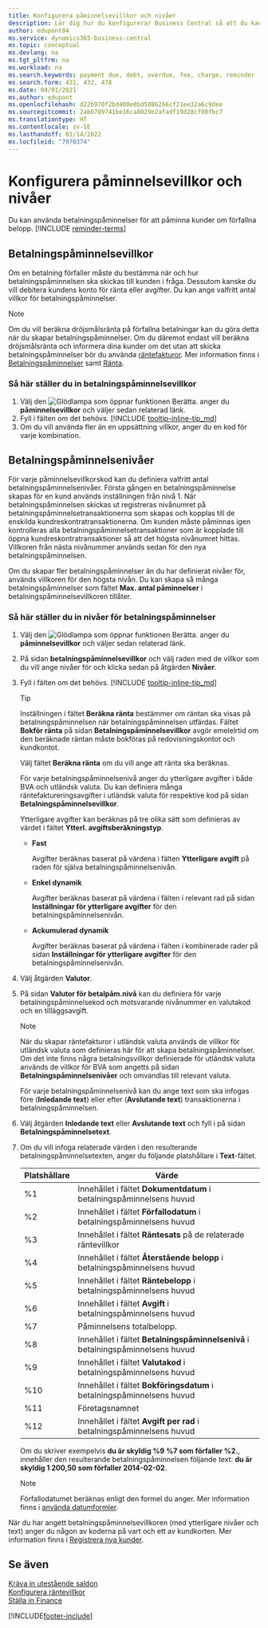 ```yaml
---
title: Konfigurera påminnelsevillkor och nivåer
description: Lär dig hur du konfigurerar Business Central så att du kan skicka en påminnelse till en kund om en betalning som förfaller, samt hur du lägger till avgifter orsakade av förseningen.
author: edupont04
ms.service: dynamics365-business-central
ms.topic: conceptual
ms.devlang: na
ms.tgt_pltfrm: na
ms.workload: na
ms.search.keywords: payment due, debt, overdue, fee, charge, reminder
ms.search.form: 431, 432, 478
ms.date: 04/01/2021
ms.author: edupont
ms.openlocfilehash: d22b970f2bd400e8bd5886266cf21ee32a6c9dee
ms.sourcegitcommit: 2ab6709741be16ca8029e2afadf19d28cf00fbc7
ms.translationtype: HT
ms.contentlocale: sv-SE
ms.lasthandoff: 01/14/2022
ms.locfileid: "7970374"
---
```

# <a name="set-up-reminder-terms-and-levels"></a>Konfigurera påminnelsevillkor och nivåer

Du kan använda betalningspåminnelser för att påminna kunder om förfallna belopp. [!INCLUDE [reminder-terms](includes/reminder-terms.md)]

## <a name="reminder-terms"></a>Betalningspåminnelsevillkor

Om en betalning förfaller måste du bestämma när och hur betalningspåminnelsen ska skickas till kunden i fråga. Dessutom kanske du vill debitera kundens konto för ränta eller avgifter. Du kan ange valfritt antal villkor för betalningspåminnelser.  

> [!NOTE]
> Om du vill beräkna dröjsmålsränta på förfallna betalningar kan du göra detta när du skapar betalningspåminnelser. Om du däremot endast vill beräkna dröjsmålsränta och informera dina kunder om det utan att skicka betalningspåminnelser bör du använda [räntefakturor](finance-setup-finance-charges.md). Mer information finns i [Betalningspåminnelser](receivables-collect-outstanding-balances.md#reminders) samt [Ränta](receivables-collect-outstanding-balances.md#finance-charges).

### <a name="to-set-up-reminder-terms"></a>Så här ställer du in betalningspåminnelsevillkor

1. Välj den ![Glödlampa som öppnar funktionen Berätta.](media/ui-search/search_small.png "Berätta för mig vad du vill göra") anger du **påminnelsevillkor** och väljer sedan relaterad länk.  
2. Fyll i fälten om det behövs. [!INCLUDE [tooltip-inline-tip_md](includes/tooltip-inline-tip_md.md)]  
3. Om du vill använda fler än en uppsättning villkor, anger du en kod för varje kombination.

## <a name="reminder-levels"></a>Betalningspåminnelsenivåer

För varje påminnelsevillkorskod kan du definiera valfritt antal betalningspåminnelsenivåer. Första gången en betalningspåminnelse skapas för en kund används inställningen från nivå 1. När betalningspåminnelsen skickas ut registreras nivånumret på betalningspåminnelsetransaktionerna som skapas och kopplas till de enskilda kundreskontratransaktionerna. Om kunden måste påminnas igen kontrolleras alla betalningspåminnelsetransaktioner som är kopplade till öppna kundreskontratransaktioner så att det högsta nivånumret hittas. Villkoren från nästa nivånummer används sedan för den nya betalningspåminnelsen.

Om du skapar fler betalningspåminnelser än du har definierat nivåer för, används villkoren för den högsta nivån. Du kan skapa så många betalningspåminnelser som fältet **Max. antal påminnelser** i betalningspåminnelsevillkoren tillåter.

### <a name="to-set-up-reminder-levels"></a>Så här ställer du in nivåer för betalningspåminnelser

1. Välj den ![Glödlampa som öppnar funktionen Berätta.](media/ui-search/search_small.png "Berätta för mig vad du vill göra") anger du **påminnelsevillkor** och väljer sedan relaterad länk.  
2. På sidan **betalningspåminnelsevillkor** och välj raden med de villkor som du vill ange nivåer för och klicka sedan på åtgärden **Nivåer**.  
3. Fyll i fälten om det behövs. [!INCLUDE [tooltip-inline-tip_md](includes/tooltip-inline-tip_md.md)]  

    > [!TIP]
    > Inställningen i fältet **Beräkna ränta** bestämmer om räntan ska visas på betalningspåminnelsen när betalningspåminnelsen utfärdas. Fältet **Bokför ränta** på sidan **Betalningspåminnelsevillkor** avgör emelelrtid om den beräknade räntan måste bokföras på redovisningskontot och kundkontot.
    >
    > Välj fältet **Beräkna ränta** om du vill ange att ränta ska beräknas.

    För varje betalningspåminnelsenivå anger du ytterligare avgifter i både BVA och utländsk valuta. Du kan definiera många räntefaktureringsavgifter i utländsk valuta för respektive kod på sidan **Betalningspåminnelsevillkor**.  

    Ytterligare avgifter kan beräknas på tre olika sätt som definieras av värdet i fältet **Ytterl. avgiftsberäkningstyp**.  

    - **Fast**

        Avgifter beräknas baserat på värdena i fälten **Ytterligare avgift** på raden för själva betalningspåminnelsenivån.  
    - **Enkel dynamik**

        Avgifter beräknas baserat på värdena i fälten i relevant rad på sidan **Inställningar för ytterligare avgifter** för den betalningspåminnelsenivån.
    - **Ackumulerad dynamik**

        Avgifter beräknas baserat på värdena i fälten i kombinerade rader på sidan **Inställningar för ytterligare avgifter** för den betalningspåminnelsenivån.

4. Välj åtgärden **Valutor**.
5. På sidan **Valutor för betalpåm.nivå** kan du definiera för varje betalningspåminnelsekod och motsvarande nivånummer en valutakod och en tilläggsavgift.

    > [!NOTE]  
    > När du skapar räntefakturor i utländsk valuta används de villkor för utländsk valuta som definieras här för att skapa betalningspåminnelser. Om det inte finns några betalningsvillkor definierade för utländsk valuta används de villkor för BVA som angetts på sidan **Betalningspåminnelsenivåer** och omvandlas till relevant valuta.

    För varje betalningspåminnelsenivå kan du ange text som ska infogas före (**Inledande text**) eller efter (**Avslutande text**) transaktionerna i betalningspåminnelsen.

6. Välj åtgärden **Inledande text** eller **Avslutande text** och fyll i på sidan **Betalningspåminnelsetext**.
7. Om du vill infoga relaterade värden i den resulterande betalningspåminnelsetexten, anger du följande platshållare i **Text**-fältet.  

    |Platshållare|Värde|  
    |-----------------|-----------|  
    |%1|Innehållet i fältet **Dokumentdatum** i betalningspåminnelsens huvud|  
    |%2|Innehållet i fältet **Förfallodatum** i betalningspåminnelsens huvud|  
    |%3|Innehållet i fältet **Räntesats** på de relaterade räntevillkor|  
    |%4|Innehållet i fältet **Återstående belopp** i betalningspåminnelsens huvud|  
    |%5|Innehållet i fältet **Räntebelopp** i betalningspåminnelsens huvud|  
    |%6|Innehållet i fältet **Avgift** i betalningspåminnelsens huvud|  
    |%7|Påminnelsens totalbelopp.|  
    |%8|Innehållet i fältet **Betalningspåminnelsenivå** i betalningspåminnelsens huvud|  
    |%9|Innehållet i fältet **Valutakod** i betalningspåminnelsens huvud|  
    |%10|Innehållet i fältet **Bokföringsdatum** i betalningspåminnelsens huvud|  
    |%11|Företagsnamnet|  
    |%12|Innehållet i fältet **Avgift per rad** i betalningspåminnelsens huvud|  

    Om du skriver exempelvis **du är skyldig %9 %7 som förfaller %2.**, innehåller den resulterande betalningspåminnelsen följande text: **du är skyldig 1 200,50 som förfaller 2014-02-02**.

    > [!NOTE]
    > Förfallodatumet beräknas enligt den formel du anger. Mer information finns i [använda datumformler](ui-enter-date-ranges.md#using-date-formulas).

När du har angett betalningspåminnelsevillkoren (med ytterligare nivåer och text) anger du någon av koderna på vart och ett av kundkorten. Mer information finns i [Registrera nya kunder](sales-how-register-new-customers.md).  

## <a name="see-also"></a>Se även

[Kräva in utestående saldon](receivables-collect-outstanding-balances.md)  
[Konfigurera räntevillkor](finance-setup-finance-charges.md)  
[Ställa in Finance](finance-setup-finance.md)  


[!INCLUDE[footer-include](includes/footer-banner.md)]